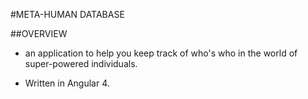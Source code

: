 #META-HUMAN DATABASE

##OVERVIEW

 - an application to help you keep track of who's who in the world of super-powered individuals.

 - Written in Angular 4.
